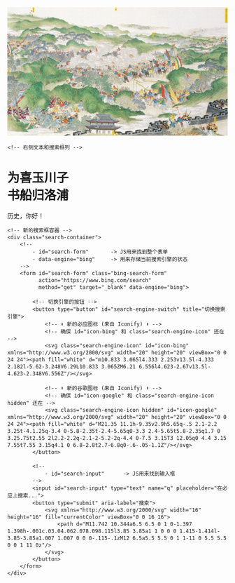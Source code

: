 
<div class="hero-section">
    <!-- 左侧图片列 -->
    <div class="hero-image-column">
        <div class="image-zoom-container">
            <!-- 请将下面的 src 替换为你自己的图片链接 -->
            <img src="images/09金陵各營屢捷解圍圖.webp" alt="个人主页图片">
        </div>
    </div>

    <!-- 右侧文本和搜索框列 -->
<div class="hero-text-column">
    <!-- 在这里修改你的格言或标题 -->
    <h1>为喜玉川子<br>书船归洛浦</h1>
    <p class="hero-subtitle">历史，你好！</p>
    
    <!-- 新的搜索框容器 -->
    <div class="search-container">
        <!-- 
            - id="search-form"       -> JS用来找到整个表单
            - data-engine="bing"     -> 用来存储当前搜索引擎的状态
        -->
        <form id="search-form" class="bing-search-form" 
              action="https://www.bing.com/search" 
              method="get" target="_blank" data-engine="bing">

            <!-- 切换引擎的按钮 -->
            <button type="button" id="search-engine-switch" title="切换搜索引擎">
                <!-- ⬇️ 新的必应图标 (来自 Iconify) ⬇️ -->
                <!-- 确保 id="icon-bing" 和 class="search-engine-icon" 还在 -->
                <svg class="search-engine-icon" id="icon-bing" xmlns="http://www.w3.org/2000/svg" width="20" height="20" viewBox="0 0 24 24"><path fill="white" d="m10.833 3.065l4.333 2.253v13.5l-4.333 2.182l-5.62-3.248V6.29L10.833 3.065ZM6.21 6.556l4.623-2.67v13.5l-4.623-2.348V6.556Z"/></svg>

                <!-- ⬇️ 新的谷歌图标 (来自 Iconify) ⬇️ -->
                <!-- 确保 id="icon-google" 和 class="search-engine-icon hidden" 还在 -->
                <svg class="search-engine-icon hidden" id="icon-google" xmlns="http://www.w3.org/2000/svg" width="20" height="20" viewBox="0 0 24 24"><path fill="white" d="M21.35 11.1h-9.35v2.9h5.65q-.5 2.1-2.2 3.25t-4.1.25q-3.4 0-5.8-2.35t-2.4-5.65q0-3.3 2.4-5.65t5.8-2.35q1.7 0 3.25.75t2.55 2l2.2-2.2q-2.1-2-5.2-2q-4.4 0-7.5 3.15T3 12.05q0 4.4 3.15 7.55t7.55 3.15q4.1 0 6.8-2.8t2.7-6.8q0-.6-.05-1.1Z"/></svg>
            </button>

            <!-- 
                - id="search-input"      -> JS用来找到输入框
            -->
            <input id="search-input" type="text" name="q" placeholder="在必应上搜索...">
            <button type="submit" aria-label="搜索">
                <svg xmlns="http://www.w3.org/2000/svg" width="16" height="16" fill="currentColor" viewBox="0 0 16 16">
                    <path d="M11.742 10.344a6.5 6.5 0 1 0-1.397 1.398h-.001c.03.04.062.078.098.115l3.85 3.85a1 1 0 0 0 1.415-1.414l-3.85-3.85a1.007 1.007 0 0 0-.115-.1zM12 6.5a5.5 5.5 0 1 1-11 0 5.5 5.5 0 0 1 11 0z"/>
                </svg>
            </button>
        </form>
    </div>
</div>
</div>